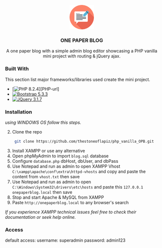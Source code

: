 <div align="center">
  <img src="assets/blog.png" alt="Logo" height="80">

  <h3 align="center">ONE PAPER BLOG</h3>

  <p align="center">
    A one paper blog with a simple admin blog editor showcasing a PHP vanilla mini project with routing & jQuery ajax. 
  </p>
</div>

### Built With

This section list major frameworks/libraries used create the mini project.

* [![PHP 8.2.4][php.net]][PHP-url]
* [![Bootstrap 5.3.3][Bootstrap.com]][Bootstrap-url]
* [![JQuery 3.1.7][JQuery.com]][JQuery-url]

<!-- MARKDOWN LINKS & IMAGES -->
<!-- https://www.markdownguide.org/basic-syntax/#reference-style-links -->
[php.net]: https://img.shields.io/badge/PHP-7A86B8?style=for-the-badge&logo=php&logoColor=white
[Bootstrap-url]: https://www.php.net/
[Bootstrap.com]: https://img.shields.io/badge/Bootstrap-563D7C?style=for-the-badge&logo=bootstrap&logoColor=white
[Bootstrap-url]: https://getbootstrap.com
[JQuery.com]: https://img.shields.io/badge/jQuery-0769AD?style=for-the-badge&logo=jquery&logoColor=white
[JQuery-url]: https://jquery.com 

### Installation

_using WINDOWS OS follow this steps._

2. Clone the repo
   ```sh
    git clone https://github.com/thestoneoflapiz/php_vanilla_OPB.git
   ```
3. Install XAMPP or use any alternative
4. Open phpMyAdmin to import `blog.sql` database
5. Configure `database.php` dbHost, dbUser, and dbPass
6. Use Notepad and run as admin to open XAMPP Vhost `C:\xampp\apache\conf\extra\httpd-vhosts` and copy and paste the content from `vhost.txt` then save
7. Use Notepad and run as admin to open `C:\Windows\System32\drivers\etc\hosts` and paste this `127.0.0.1		onepaperblog.local` then save
8. Stop and start Apache & MySQL from XAMPP
9. Paste `http://onepaperblog.local` to any browser's search

_If you experience XAMPP technical issues feel free to check their documentation or seek help online._

### Access

default access: 
username: superadmin
password: admin123